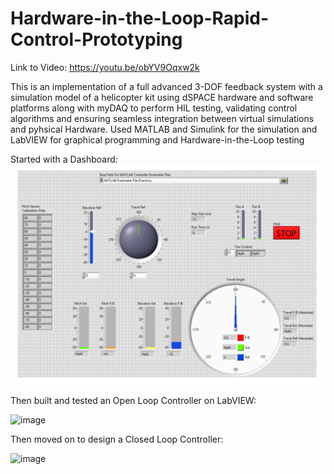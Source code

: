 # Hardware-in-the-Loop-Rapid-Control-Prototyping

Link to Video: https://youtu.be/obYV9Oqxw2k

This is an implementation of a full advanced 3-DOF feedback system with a simulation model of a helicopter kit using dSPACE hardware and software platforms along with myDAQ to perform HIL testing, validating control algorithms and ensuring seamless integration between virtual simulations and pyhsical Hardware. Used MATLAB and Simulink for the simulation and LabVIEW for graphical programming and Hardware-in-the-Loop testing

Started with a Dashboard:
![alt text](Dashboard.png)

Then built and tested an Open Loop Controller on LabVIEW:

<img width="543" alt="image" src="https://github.com/omar-mokht/Hardware-in-the-Loop-Rapid-Control-Prototyping/assets/111816253/ebd20fdd-dcf8-4f18-b5db-30900310fcd9">



Then moved on to design a Closed Loop Controller:

<img width="727" alt="image" src="https://github.com/omar-mokht/Hardware-in-the-Loop-Rapid-Control-Prototyping/assets/111816253/03b4b352-49a2-45b4-afb2-d2f76768f59e">



